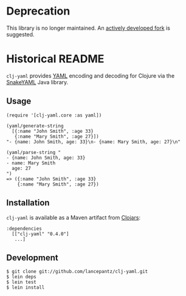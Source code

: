 # Deprecation
This library is no longer maintained. An [actively developed fork](https://github.com/clj-commons/clj-yaml) is suggested.

# Historical README

`clj-yaml` provides [YAML](http://yaml.org) encoding and decoding for Clojure via the [SnakeYAML](http://code.google.com/p/snakeyaml/) Java library.

## Usage

    (require '[clj-yaml.core :as yaml])
    
    (yaml/generate-string
      [{:name "John Smith", :age 33}
       {:name "Mary Smith", :age 27}])
    "- {name: John Smith, age: 33}\n- {name: Mary Smith, age: 27}\n"

    (yaml/parse-string "
    - {name: John Smith, age: 33}
    - name: Mary Smith
      age: 27
    ")
    => ({:name "John Smith", :age 33}
        {:name "Mary Smith", :age 27})

## Installation

`clj-yaml` is available as a Maven artifact from [Clojars](http://clojars.org/clj-yaml):

    :dependencies
      [["clj-yaml" "0.4.0"]
       ...]

## Development

    $ git clone git://github.com/lancepantz/clj-yaml.git
    $ lein deps
    $ lein test
    $ lein install
